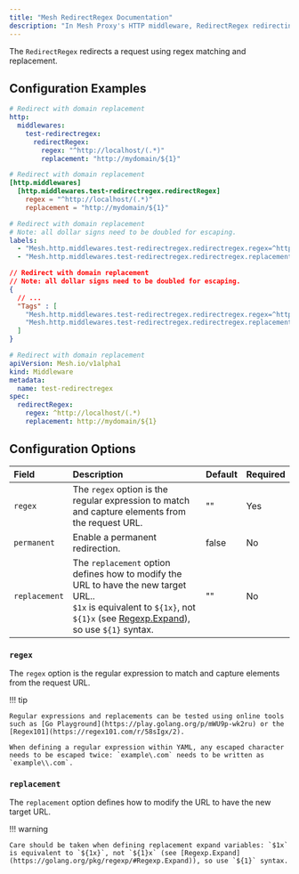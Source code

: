 ```yaml
---
title: "Mesh RedirectRegex Documentation"
description: "In Mesh Proxy's HTTP middleware, RedirectRegex redirecting clients to different locations. Read the technical documentation."
---
```


The `RedirectRegex` redirects a request using regex matching and replacement.

## Configuration Examples

```yaml tab="Structured (YAML)"
# Redirect with domain replacement
http:
  middlewares:
    test-redirectregex:
      redirectRegex:
        regex: "^http://localhost/(.*)"
        replacement: "http://mydomain/${1}"
```

```toml tab="Structured (TOML)"
# Redirect with domain replacement
[http.middlewares]
  [http.middlewares.test-redirectregex.redirectRegex]
    regex = "^http://localhost/(.*)"
    replacement = "http://mydomain/${1}"
```

```yaml tab="Labels"
# Redirect with domain replacement
# Note: all dollar signs need to be doubled for escaping.
labels:
  - "Mesh.http.middlewares.test-redirectregex.redirectregex.regex=^http://localhost/(.*)"
  - "Mesh.http.middlewares.test-redirectregex.redirectregex.replacement=http://mydomain/$${1}"
```

```json tab="Tags"
// Redirect with domain replacement
// Note: all dollar signs need to be doubled for escaping.
{
  // ...
  "Tags" : [
    "Mesh.http.middlewares.test-redirectregex.redirectregex.regex=^http://localhost/(.*)"
    "Mesh.http.middlewares.test-redirectregex.redirectregex.replacement=http://mydomain/$${1}"
  ]
}
```

```yaml tab="Kubernetes"
# Redirect with domain replacement
apiVersion: Mesh.io/v1alpha1
kind: Middleware
metadata:
  name: test-redirectregex
spec:
  redirectRegex:
    regex: ^http://localhost/(.*)
    replacement: http://mydomain/${1}
```

## Configuration Options

<!-- markdownlint-disable MD013 -->

| Field                        | Description                                                                                                                                                                                                | Default | Required |
|:-----------------------------|:-----------------------------------------------------------------------------------------------------------------------------------------------------------------------------------------------------------|:--------|:---------|
| `regex` | The `regex` option is the regular expression to match and capture elements from the request URL.| "" | Yes |
| `permanent` | Enable a permanent redirection. | false | No |
| `replacement` | The `replacement` option defines how to modify the URL to have the new target URL..<br /> `$1x` is equivalent to `${1x}`, not `${1}x` (see [Regexp.Expand](https://golang.org/pkg/regexp/#Regexp.Expand)), so use `${1}` syntax. | "" | No |

### `regex`

The `regex` option is the regular expression to match and capture elements from the request URL.

!!! tip

    Regular expressions and replacements can be tested using online tools such as [Go Playground](https://play.golang.org/p/mWU9p-wk2ru) or the [Regex101](https://regex101.com/r/58sIgx/2).

    When defining a regular expression within YAML, any escaped character needs to be escaped twice: `example\.com` needs to be written as `example\\.com`.
    
### `replacement`

The `replacement` option defines how to modify the URL to have the new target URL.

!!! warning

    Care should be taken when defining replacement expand variables: `$1x` is equivalent to `${1x}`, not `${1}x` (see [Regexp.Expand](https://golang.org/pkg/regexp/#Regexp.Expand)), so use `${1}` syntax.


